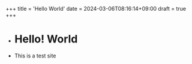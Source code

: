 +++
title = 'Hello World'
date = 2024-03-06T08:16:14+09:00
draft = true 
+++

+ # Hello! World
+ This is a test site
